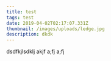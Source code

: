 ```yaml
---
title: test
tags: test
date: 2019-04-02T02:17:07.331Z
thumbnail: /images/uploads/ledge.jpg
description: dkdk
---
```

dsdfkjlsdklj akjf a;fj a;fj 
